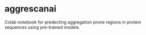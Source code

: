 # aggrescanai
Colab notebook for predecting aggregation prone regions in protein sequences using pre-trained models.
